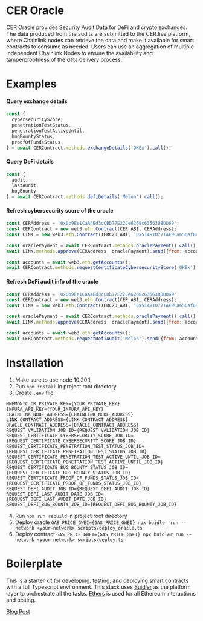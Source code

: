 # CER Oracle
CER Oracle provides Security Audit Data for DeFi and crypto exchanges. The data produced from the audits are submitted to the CER.live platform, where Chainlink nodes can retrieve the data and make it available for smart contracts to consume as needed. Users can use an aggregation of multiple independent Chainlink Nodes to ensure the availability and tamperproofness of the data delivery process.

# Examples

#### Query exchange details

```JavaScript 
const {
  cybersecurityScore, 
  penetrationTestStatus, 
  penetrationTestActiveUntil, 
  bugBountyStatus, 
  proofOfFundsStatus
} = await CERContract.methods.exchangeDetails('OKEx').call();
```  

#### Query DeFi details

```JavaScript 
const {
  audit,
  lastAudit,
  bugBounty
} = await CERContract.methods.defiDetails('Melon').call();
```   

#### Refresh cybersecurity score of the oracle

```JavaScript 
const CERAddress = '0x0b9Ee1CaA4Ed3cCBb77E22Ce6268c63563D8DD69';
const CERContract = new web3.eth.Contract(CER_ABI, CERAddress);
const LINK = new web3.eth.Contract(IERC20_ABI, '0x514910771AF9Ca656af840dff83E8264EcF986CA');

const oraclePayment = await CERContract.methods.oraclePayment().call();
await LINK.methods.approve(CERAddress, oraclePayment).send({from: accounts[0]});

const accounts = await web3.eth.getAccounts();
await CERContract.methods.requestCertificateCybersecurityScore('OKEx').send({from: accounts[0]});
```
      
#### Refresh DeFi audit info of the oracle

```JavaScript 
const CERAddress = '0x0b9Ee1CaA4Ed3cCBb77E22Ce6268c63563D8DD69';
const CERContract = new web3.eth.Contract(CER_ABI, CERAddress);
const LINK = new web3.eth.Contract(IERC20_ABI, '0x514910771AF9Ca656af840dff83E8264EcF986CA');

const oraclePayment = await CERContract.methods.oraclePayment().call();
await LINK.methods.approve(CERAddress, oraclePayment).send({from: accounts[0]});

const accounts = await web3.eth.getAccounts();
await CERContract.methods.requestDefiAudit('Melon').send({from: accounts[0]});
```

#  Installation
1. Make sure to use node 10.20.1
2. Run `npm install` in project root directory
3. Create `.env` file:
```
MNEMONIC_OR_PRIVATE_KEY={YOUR_PRIVATE_KEY}
INFURA_API_KEY={YOUR_INFURA_API_KEY}
CHAINLINK_NODE_ADDRESS={CHAINLINK_NODE_ADDRESS}
LINK_CONTRACT_ADDRESS={LINK_CONTRACT_ADDRESS}
ORACLE_CONTRACT_ADDRESS={ORACLE_CONTRACT_ADDRESS}
REQUEST_VALIDATION_JOB_ID={REQUEST_VALIDATION_JOB_ID}
REQUEST_CERTIFICATE_CYBERSECURITY_SCORE_JOB_ID={REQUEST_CERTIFICATE_CYBERSECURITY_SCORE_JOB_ID}
REQUEST_CERTIFICATE_PENETRATION_TEST_STATUS_JOB_ID={REQUEST_CERTIFICATE_PENETRATION_TEST_STATUS_JOB_ID}
REQUEST_CERTIFICATE_PENETRATION_TEST_ACTIVE_UNTIL_JOB_ID={REQUEST_CERTIFICATE_PENETRATION_TEST_ACTIVE_UNTIL_JOB_ID}
REQUEST_CERTIFICATE_BUG_BOUNTY_STATUS_JOB_ID={REQUEST_CERTIFICATE_BUG_BOUNTY_STATUS_JOB_ID}
REQUEST_CERTIFICATE_PROOF_OF_FUNDS_STATUS_JOB_ID={REQUEST_CERTIFICATE_PROOF_OF_FUNDS_STATUS_JOB_ID}
REQUEST_DEFI_AUDIT_JOB_ID={REQUEST_DEFI_AUDIT_JOB_ID}
REQUEST_DEFI_LAST_AUDIT_DATE_JOB_ID={REQUEST_DEFI_LAST_AUDIT_DATE_JOB_ID}
REQUEST_DEFI_BUG_BOUNTY_JOB_ID={REQUEST_DEFI_BUG_BOUNTY_JOB_ID}
```
4. Run `npm run rebuild` in project root directory
5. Deploy oracle `GAS_PRICE_GWEI={GAS_PRICE_GWEI} npx buidler run --network <your-network> scripts/deploy_oracle.ts`
6. Deploy contract `GAS_PRICE_GWEI={GAS_PRICE_GWEI} npx buidler run --network <your-network> scripts/deploy.ts`

#  Boilerplate

This is a starter kit for developing, testing, and deploying smart contracts with a full Typescript environment. This stack uses [Buidler](https://buidler.dev) as the platform layer to orchestrate all the tasks. [Ethers](https://docs.ethers.io/ethers.js/html/index.html) is used for all Ethereum interactions and testing.

[Blog Post](https://medium.com/@rahulsethuram/the-new-solidity-dev-stack-buidler-ethers-waffle-typescript-tutorial-f07917de48ae)
